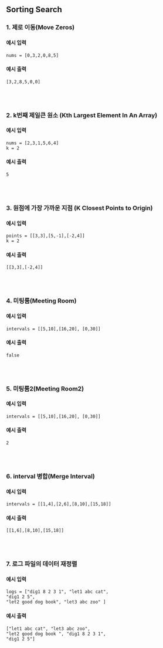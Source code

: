 ## Sorting Search

### 1. 제로 이동(Move Zeros)

#### 예시 입력
```
nums = [0,3,2,0,8,5]
```

#### 예시 출력
```
[3,2,8,5,0,0]
```

<br/><br/>

### 2.  k번째 제일큰 원소 (Kth Largest Element In An Array)

#### 예시 입력
```
nums = [2,3,1,5,6,4]
k = 2
```

#### 예시 출력
```
5
```

<br/><br/>

### 3.  원점에 가장 가까운 지점 (K Closest Points to Origin)

#### 예시 입력
```
points = [[3,3],[5,-1],[-2,4]]
k = 2
```

#### 예시 출력
```
[[3,3],[-2,4]]
```

<br/><br/>

### 4.  미팅룸(Meeting Room)

#### 예시 입력
```
intervals = [[5,10],[16,20], [0,30]]
```

#### 예시 출력
```
false
```

<br/><br/>

### 5. 미팅룸2(Meeting Room2)

#### 예시 입력
```
intervals = [[5,10],[16,20], [0,30]]
```

#### 예시 출력
```
2
```

<br/><br/>

### 6. interval 병합(Merge Interval)

#### 예시 입력
```
intervals = [[1,4],[2,6],[8,10],[15,18]]
```

#### 예시 출력
```
[[1,6],[8,10],[15,18]]
```

<br/><br/>

### 7. 로그 파일의 데이터 재정렬
#### 예시 입력
```
logs = ["dig1 8 2 3 1", "let1 abc cat",
"dig1 2 5",
"let2 good dog book", "let3 abc zoo" ]
```

#### 예시 출력
```
["let1 abc cat", "let3 abc zoo",
"let2 good dog book ", "dig1 8 2 3 1",
"dig1 2 5"]
```

<br/><br/>
